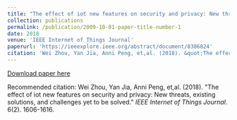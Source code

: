 ```yaml
---
title: "The effect of iot new features on security and privacy: New threats, existing solutions, and challenges yet to be solved."
collection: publications
permalink: /publication/2009-10-01-paper-title-number-1
date: 2018
venue: 'IEEE Internet of Things Journal'
paperurl: 'https://ieeexplore.ieee.org/abstract/document/8386824'
citation: 'Wei Zhou, Yan Jia, Anni Peng, et,al. (2018). &quot;The effect of iot new features on security and privacy: New threats, existing solutions, and challenges yet to be solved.&quot; <i>IEEE Internet of Things Journal</i>. 6(2). 1606-1616'
---
```



[Download paper here](http://weizhou-chaojixx.github.io/files/paper1.pdf)

Recommended citation: Wei Zhou, Yan Jia, Anni Peng, et,al. (2018). "The effect of iot new features on security and privacy: New threats, existing solutions, and challenges yet to be solved." <i>IEEE Internet of Things Journal</i>. 6(2). 1606-1616.
